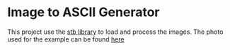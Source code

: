 # Image to ASCII Generator

This project use the [stb library](https://github.com/nothings/stb) to load and process the images.
The photo used for the example can be found [here](https://www.freeimages.com/photo/colorful-umbrella-1176220)

